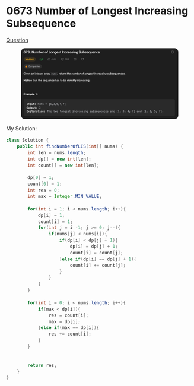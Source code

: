 # 0673 Number of Longest Increasing Subsequence

[Question](https://leetcode.com/problems/number-of-longest-increasing-subsequence/description/?envType=study-plan\&id=algorithm-ii)

<figure><img src="../.gitbook/assets/image.png" alt=""><figcaption></figcaption></figure>



My Solution:

```java
class Solution {
    public int findNumberOfLIS(int[] nums) {
        int len = nums.length;
        int dp[] = new int[len];
        int count[] = new int[len];

        dp[0] = 1;
        count[0] = 1;
        int res = 0;
        int max = Integer.MIN_VALUE;

        for(int i = 1; i < nums.length; i++){
            dp[i] = 1;
            count[i] = 1;
            for(int j = i -1; j >= 0; j--){
                if(nums[j] < nums[i]){
                    if(dp[i] < dp[j] + 1){
                        dp[i] = dp[j] + 1;
                        count[i] = count[j];
                    }else if(dp[i] == dp[j] + 1){
                        count[i] += count[j];
                    }
                }
            }
        }

        for(int i = 0; i < nums.length; i++){
            if(max < dp[i]){
                res = count[i];
                max = dp[i];
            }else if(max == dp[i]){
                res += count[i];
            }
        }


        return res;
    }
}
```
